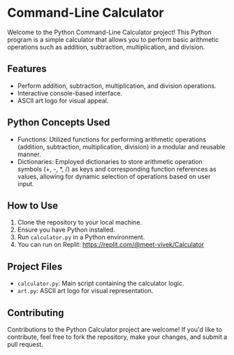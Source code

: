 # Command-Line Calculator

Welcome to the Python Command-Line Calculator project! This Python program is a simple calculator that allows you to perform basic arithmetic operations such as addition, subtraction, multiplication, and division.

## Features
- Perform addition, subtraction, multiplication, and division operations.
- Interactive console-based interface.
- ASCII art logo for visual appeal.

## Python Concepts Used
- Functions: Utilized functions for performing arithmetic operations (addition, subtraction, multiplication, division) in a modular and reusable manner.
- Dictionaries: Employed dictionaries to store arithmetic operation symbols (+, -, *, /) as keys and corresponding function references as values, allowing for dynamic selection of operations based on user input.

## How to Use
1. Clone the repository to your local machine.
2. Ensure you have Python installed.
3. Run `calculator.py` in a Python environment.
4. You can run on Replit: https://replit.com/@meet-vivek/Calculator

## Project Files
- `calculator.py`: Main script containing the calculator logic.
- `art.py`: ASCII art logo for visual representation.

## Contributing
Contributions to the Python Calculator project are welcome! If you'd like to contribute, feel free to fork the repository, make your changes, and submit a pull request.

